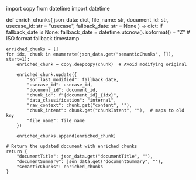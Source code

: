 import copy
from datetime import datetime

def enrich_chunks(
    json_data: dict,
    file_name: str,
    document_id: str,
    usecase_id: str = "usecase",
    fallback_date: str = None
) -> dict:
    if fallback_date is None:
        fallback_date = datetime.utcnow().isoformat() + "Z"  # ISO format fallback timestamp

    enriched_chunks = []
    for idx, chunk in enumerate(json_data.get("semanticChunks", []), start=1):
        enriched_chunk = copy.deepcopy(chunk)  # Avoid modifying original

        enriched_chunk.update({
            "sor_last_modified": fallback_date,
            "usecase_id": usecase_id,
            "document_id": document_id,
            "chunk_id": f"{document_id}_{idx}",
            "data_classification": "internal",
            "raw_context": chunk.get("content", ""),
            "chunk_intent": chunk.get("chunkIntent", ""),  # maps to old key
            "file_name": file_name
        })

        enriched_chunks.append(enriched_chunk)

    # Return the updated document with enriched chunks
    return {
        "documentTitle": json_data.get("documentTitle", ""),
        "documentSummary": json_data.get("documentSummary", ""),
        "semanticChunks": enriched_chunks
    }

